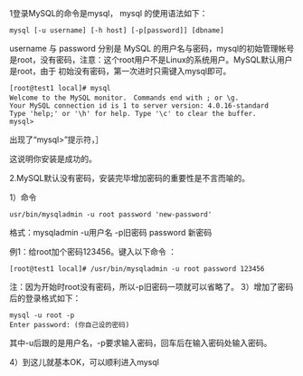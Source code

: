 1登录MySQL的命令是mysql， mysql 的使用语法如下：
```
mysql [-u username] [-h host] [-p[password]] [dbname]
```
username 与 password 分别是 MySQL 的用户名与密码，mysql的初始管理帐号是root，没有密码，注意：这个root用户不是Linux的系统用户。MySQL默认用户是root，由于 初始没有密码，第一次进时只需键入mysql即可。
```
[root@test1 local]# mysql
Welcome to the MySQL monitor.　Commands end with ; or \g.
Your MySQL connection id is 1 to server version: 4.0.16-standard
Type 'help;' or '\h' for help. Type '\c' to clear the buffer.
mysql>
```
出现了“mysql>”提示符，］

这说明你安装是成功的。

2.MySQL默认没有密码，安装完毕增加密码的重要性是不言而喻的。

1）命令
```
usr/bin/mysqladmin -u root password 'new-password'
```
格式：mysqladmin -u用户名 -p旧密码 password 新密码

例1：给root加个密码123456。键入以下命令 ：
```
[root@test1 local]# /usr/bin/mysqladmin -u root password 123456
```
注：因为开始时root没有密码，所以-p旧密码一项就可以省略了。
3）增加了密码后的登录格式如下：
```
mysql -u root -p
Enter password: (你自己设的密码)
```
其中-u后跟的是用户名，-p要求输入密码，回车后在输入密码处输入密码。

4）到这儿就基本OK，可以顺利进入mysql